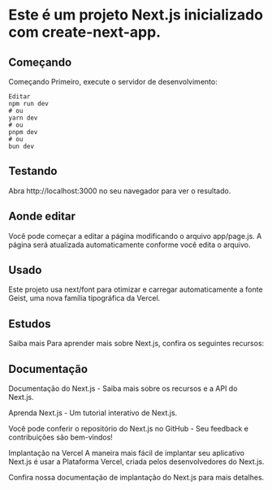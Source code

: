 # Este é um projeto Next.js inicializado com create-next-app.

## Começando

Começando Primeiro, execute o servidor de desenvolvimento:

```Copiar
Editar
npm run dev
# ou
yarn dev
# ou
pnpm dev
# ou
bun dev
```

## Testando

Abra http://localhost:3000 no seu navegador para ver o resultado.

## Aonde editar

Você pode começar a editar a página modificando o arquivo app/page.js. A página será atualizada automaticamente conforme você edita o arquivo.

## Usado

Este projeto usa next/font para otimizar e carregar automaticamente a fonte Geist, uma nova família tipográfica da Vercel.

## Estudos

Saiba mais Para aprender mais sobre Next.js, confira os seguintes recursos:

## Documentação

Documentação do Next.js - Saiba mais sobre os recursos e a API do Next.js.

Aprenda Next.js - Um tutorial interativo de Next.js.

Você pode conferir o repositório do Next.js no GitHub - Seu feedback e contribuições são bem-vindos!

Implantação na Vercel A maneira mais fácil de implantar seu aplicativo Next.js é usar a Plataforma Vercel, criada pelos desenvolvedores do Next.js.

Confira nossa documentação de implantação do Next.js para mais detalhes.
